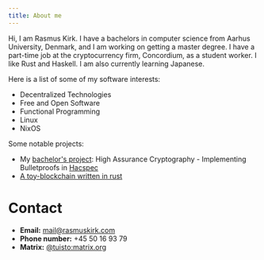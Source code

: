 ```yaml
---
title: About me
---
```


Hi, I am Rasmus Kirk. I have a bachelors in computer science from Aarhus
University, Denmark, and I am working on getting a master degree. I have a
part-time job at the cryptocurrency firm, Concordium, as a student worker. I
like Rust and Haskell. I am also currently learning Japanese.

Here is a list of some of my software interests:

- Decentralized Technologies
- Free and Open Software
- Functional Programming
- Linux
- NixOS

Some notable projects:

- My [bachelor's project](./documents/high-assurance-cryptography-implementing-bulletproofs-in-hacspec.pdf): High Assurance Cryptography - Implementing Bulletproofs in [Hacspec](https://github.com/hacspec/hacspec)
- [A toy-blockchain written in rust](https://github.com/rasmus-kirk/p2p)

# Contact

- **Email:** mail@rasmuskirk.com
- **Phone number:** +45 50 16 93 79
- **Matrix:** [@tuisto:matrix.org](https://matrix.to/#/@tuisto:matrix.org)
